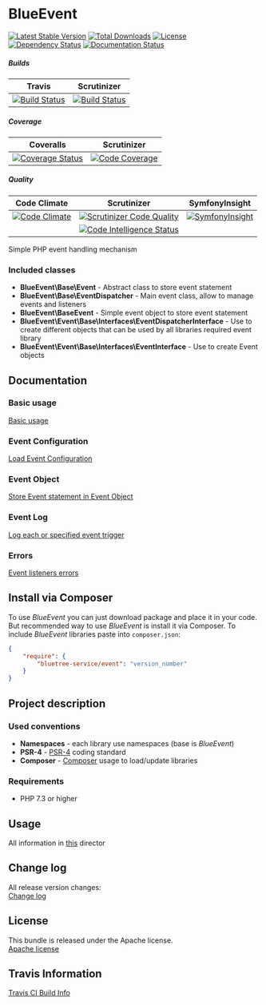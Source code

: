 # BlueEvent

[![Latest Stable Version](https://poser.pugx.org/bluetree-service/event/v/stable.svg)](https://packagist.org/packages/bluetree-service/event)
[![Total Downloads](https://poser.pugx.org/bluetree-service/event/downloads.svg)](https://packagist.org/packages/bluetree-service/event)
[![License](https://poser.pugx.org/bluetree-service/event/license.svg)](https://packagist.org/packages/bluetree-service/event)
[![Dependency Status](https://www.versioneye.com/user/projects/5926da93368b08001772764b/badge.svg?style=flat)](https://www.versioneye.com/user/projects/5926da93368b08001772764b)
[![Documentation Status](https://readthedocs.org/projects/event/badge/?version=latest)](https://readthedocs.org/projects/event/?badge=latest)

##### Builds
| Travis | Scrutinizer |
|:---:|:---:|
| [![Build Status](https://app.travis-ci.com/bluetree-service/event.svg?branch=master)](https://app.travis-ci.com/github/bluetree-service/event) | [![Build Status](https://scrutinizer-ci.com/g/bluetree-service/event/badges/build.png?b=master)](https://scrutinizer-ci.com/g/bluetree-service/event/build-status/master) |

##### Coverage
| Coveralls | Scrutinizer |
|:---:|:---:|
| [![Coverage Status](https://coveralls.io/repos/github/bluetree-service/event/badge.svg?branch=master)](https://coveralls.io/github/bluetree-service/event?branch=master) | [![Code Coverage](https://scrutinizer-ci.com/g/bluetree-service/event/badges/coverage.png?b=master)](https://scrutinizer-ci.com/g/bluetree-service/event/?branch=master) |

##### Quality
| Code Climate | Scrutinizer | SymfonyInsight |
|:---:|:---:|:---:|
| [![Code Climate](https://codeclimate.com/github/bluetree-service/event/badges/gpa.svg)](https://codeclimate.com/github/bluetree-service/event) | [![Scrutinizer Code Quality](https://scrutinizer-ci.com/g/bluetree-service/event/badges/quality-score.png?b=master)](https://scrutinizer-ci.com/g/bluetree-service/event/?branch=master) | [![SymfonyInsight](https://insight.symfony.com/projects/50b60652-fb85-43d5-a56b-bbdddeb78eba/mini.svg)](https://insight.symfony.com/projects/50b60652-fb85-43d5-a56b-bbdddeb78eba) |
|  | [![Code Intelligence Status](https://scrutinizer-ci.com/g/bluetree-service/event/badges/code-intelligence.svg?b=master)](https://scrutinizer-ci.com/code-intelligence) |  |


Simple PHP event handling mechanism

### Included classes
* **BlueEvent\Base\Event** - Abstract class to store event statement
* **BlueEvent\Base\EventDispatcher** - Main event class, allow to manage events and listeners
* **BlueEvent\BaseEvent** - Simple event object to store event statement
* **BlueEvent\Event\Base\Interfaces\EventDispatcherInterface** - Use to create different objects that can be used by all libraries required event library
* **BlueEvent\Event\Base\Interfaces\EventInterface** - Use to create Event objects

## Documentation

### Basic usage
[Basic usage](https://github.com/bluetree-service/event/doc/basic_usage.md)

### Event Configuration
[Load Event Configuration](https://github.com/bluetree-service/event/doc/configuration.md)

### Event Object
[Store Event statement in Event Object](https://github.com/bluetree-service/event/doc/event_object.md)

### Event Log
[Log each or specified event trigger](https://github.com/bluetree-service/event/doc/event_log.md)

### Errors
[Event listeners errors](https://github.com/bluetree-service/event/doc/errors.md)

## Install via Composer
To use _BlueEvent_ you can just download package and place it in your code. But recommended
way to use _BlueEvent_ is install it via Composer. To include _BlueEvent_
libraries paste into `composer.json`:

```json
{
    "require": {
        "bluetree-service/event": "version_number"
    }
}
```

## Project description

### Used conventions

* **Namespaces** - each library use namespaces (base is _BlueEvent_)
* **PSR-4** - [PSR-4](http://www.php-fig.org/psr/psr-4/) coding standard
* **Composer** - [Composer](https://getcomposer.org/) usage to load/update libraries

### Requirements

* PHP 7.3 or higher

## Usage
All information in [this](https://github.com/bluetree-service/event/tree/master/doc) director

## Change log
All release version changes:  
[Change log](https://github.com/bluetree-service/event/doc/changelog.md "Change log")

## License
This bundle is released under the Apache license.  
[Apache license](https://github.com/bluetree-service/event/LICENSE "Apache license")

## Travis Information
[Travis CI Build Info](https://travis-ci.org/bluetree-service/event)
